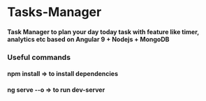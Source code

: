 # Tasks-Manager
#### Task Manager to plan your day today task with feature like timer, analytics etc based on Angular 9 + Nodejs + MongoDB


### Useful commands
#### npm install => to install dependencies
#### ng serve --o => to run dev-server
